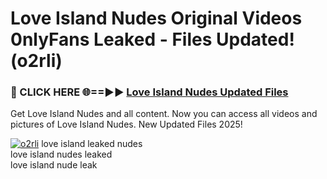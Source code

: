 # Love Island Nudes Original Videos 0nlyFans Leaked - Files Updated! (o2rli)

<h3>🔴 CLICK HERE 🌐==►► <a href="https://tinyurl.com/5h6xmrr3" rel="nofollow">Love Island Nudes Updated Files</a></h3>

Get Love Island Nudes and all content. Now you can access all videos and pictures of Love Island Nudes. New Updated Files 2025!

[![o2rli](https://i.imgur.com/KVD873Z.gif)](https://tinyurl.com/5h6xmrr3)
love island leaked nudes<br>
love island nudes leaked<br>
love island nude leak